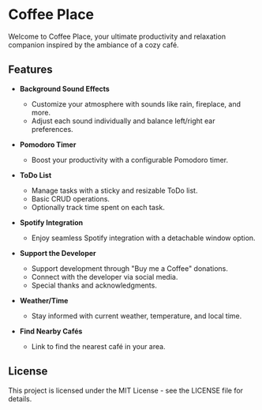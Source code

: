# Coffee Place

Welcome to Coffee Place, your ultimate productivity and relaxation companion inspired by the ambiance of a cozy café.

## Features

- **Background Sound Effects**
  - Customize your atmosphere with sounds like rain, fireplace, and more.
  - Adjust each sound individually and balance left/right ear preferences.

- **Pomodoro Timer**
  - Boost your productivity with a configurable Pomodoro timer.

- **ToDo List**
  - Manage tasks with a sticky and resizable ToDo list.
  - Basic CRUD operations.
  - Optionally track time spent on each task.

- **Spotify Integration**
  - Enjoy seamless Spotify integration with a detachable window option.

- **Support the Developer**
  - Support development through "Buy me a Coffee" donations.
  - Connect with the developer via social media.
  - Special thanks and acknowledgments.

- **Weather/Time**
  - Stay informed with current weather, temperature, and local time.
  
- **Find Nearby Cafés**
  - Link to find the nearest café in your area.

## License

This project is licensed under the MIT License - see the LICENSE file for details.
